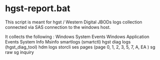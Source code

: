 # hgst-report.bat
This script is meant for hgst / Western Digital JBODs logs collection connected via SAS connection to the windows host.

It collects the following :
Windows System Events
Windows Application Events
System Info
Msinfo
smartlogs (smartctl)
hgst diag logs (hgst_diag_tool)
hdm logs 
storcli 
ses pages (page 0, 1, 2, 3, 5, 7, A, EA )
sg raw
sg inquiry
